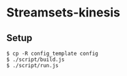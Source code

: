 # Streamsets-kinesis

## Setup
```
$ cp -R config_template config
$ ./script/build.js
$ ./script/run.js
```